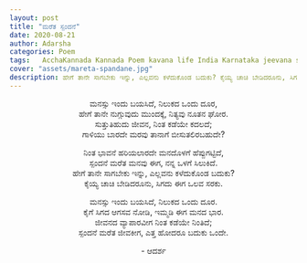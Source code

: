 ```yaml
---
layout: post
title: "ಮರೆತ ಸ್ಪಂದನೆ"
date: 2020-08-21
author: Adarsha
categories: Poem
tags:	AcchaKannada Kannada Poem kavana life India Karnataka jeevana sad reality stuck nomovement
cover: "assets/mareta-spandane.jpg"
description: ಹೇಗೆ ತಾನೇ ಸಾಗಬೇಕು ಇನ್ನು, ಎಲ್ಲವನು ಕಳೆದುಕೊಂಡ ಬದುಕು? ಕೈಯ್ಯ ಚಾಚಿ ಬೇಡಿದರೂನು, ಸಿಗದು ಈಗ ಒಲವ ಸರಕು.
---
```


<p align ="center"> ಮನಸ್ಸು ಇಂದು ಬಯಸಿದೆ, ನಿಲುಕದ ಒಂದು ದೂರ, <br>
ಹೇಗೆ ತಾನೇ ನುಗ್ಗುವುದು ಮುಂದಕ್ಕೆ, ನಿತ್ಯವು ನೂತನ ಘೋರ. <br>
ಸುತ್ತುತಿಹುದು ಜೀವನ, ನಿಂತ ಕಡೆಯೇ ಕದಲದೆ; <br>
ಗಾಳಿಯು ಬಾರದೇ ಮರವು ತಾನಾಗೆ ಬೀಸುತಲಿರಬಹುದೇ? </p>

<p align ="center"> ನಿಂತ ಭಾವನೆ ಹರಿಯಲಾರದೇ ಮನದೊಳಗೆ ಹೆಪ್ಪುಗಟ್ಟಿದೆ, <br>
ಸ್ಪಂದನೆ ಮರೆತ ಮನವು ಈಗ, ನನ್ನ ಒಳಗೆ ಸಿಲುಕಿದೆ. <br>
ಹೇಗೆ ತಾನೇ ಸಾಗಬೇಕು ಇನ್ನು, ಎಲ್ಲವನು ಕಳೆದುಕೊಂಡ ಬದುಕು? <br>
ಕೈಯ್ಯ ಚಾಚಿ ಬೇಡಿದರೂನು, ಸಿಗದು ಈಗ ಒಲವ ಸರಕು. </p>

<p align ="center"> ಮನಸ್ಸು ಇಂದು ಬಯಸಿದೆ, ನಿಲುಕದ ಒಂದು ದೂರ. <br>
ಕೈಗೆ ಸಿಗದ ಆಗಸವ ನೋಡಿ, ಇಮ್ಮಡಿ ಈಗ ಮನದ ಭಾರ. <br>
ಜೀವನದ ವ್ಯಾಪಾರವೀಗ ನಿಂತ ಕಡೆಯೇ ನಿಂತಿದೆ; <br>
ಸ್ಪಂದನೆ ಮರೆತ ಜೀವಕೀಗ, ಎತ್ತ ಹೋದರೂ ಬದುಕು ಒಂದೇ. </p>

<p align ="center"> - ಆದರ್ಶ</p>
